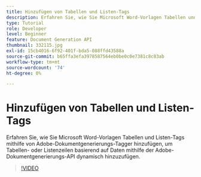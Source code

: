 ```yaml
---
title: Hinzufügen von Tabellen und Listen-Tags
description: Erfahren Sie, wie Sie Microsoft Word-Vorlagen Tabellen und Listen-Tags mithilfe von Adobe-Dokumentgenerierungs-Tagger hinzufügen, um Tabellen- oder Listenzeilen basierend auf Daten mithilfe der Adobe-Dokumentgenerierungs-API dynamisch hinzuzufügen.
type: Tutorial
role: Developer
level: Beginner
feature: Document Generation API
thumbnail: 332115.jpg
exl-id: 15cb4016-6f92-401f-bda5-088ffd43588a
source-git-commit: b65ffa3efa3978587564eb0be0c0e7381c8c83ab
workflow-type: tm+mt
source-wordcount: '74'
ht-degree: 0%

---
```


# Hinzufügen von Tabellen und Listen-Tags

Erfahren Sie, wie Sie Microsoft Word-Vorlagen Tabellen und Listen-Tags mithilfe von Adobe-Dokumentgenerierungs-Tagger hinzufügen, um Tabellen- oder Listenzeilen basierend auf Daten mithilfe der Adobe-Dokumentgenerierungs-API dynamisch hinzuzufügen.

>[!VIDEO](https://video.tv.adobe.com/v/332115?hidetitle=true)
